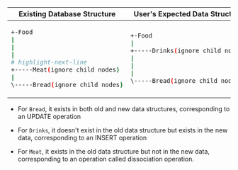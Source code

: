<table>
<thead>
<tr>
<th>Existing Database Structure</th>
<th>User's Expected Data Structure</th>
</tr>
</thead>
<tbody>
<tr>
<td>

```sh
+-Food
|
|
|
# highlight-next-line
+-----Meat(ignore child nodes)
|
\-----Bread(ignore child nodes)
```

</td>
<td>

```sh
+-Food
|
+-----Drinks(ignore child nodes)
|
|
|
\-----Bread(ignore child nodes)
```

</td>
</tr>
</tbody>
</table>

- For `Bread`, it exists in both old and new data structures, corresponding to an UPDATE operation

- For `Drinks`, it doesn't exist in the old data structure but exists in the new data, corresponding to an INSERT operation

- For `Meat`, it exists in the old data structure but not in the new data, corresponding to an operation called dissociation operation.
